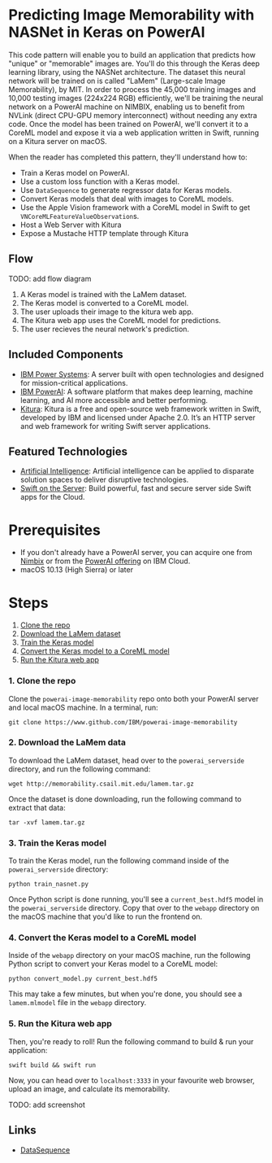 # Predicting Image Memorability with NASNet in Keras on PowerAI

This code pattern will enable you to build an application that predicts how "unique" or "memorable" images are. You'll do this through the Keras deep learning library, using the NASNet architecture. The dataset this neural network will be trained on is called "LaMem" (Large-scale Image Memorability), by MIT. In order to process the 45,000 training images and 10,000 testing images (224x224 RGB) efficiently, we'll be training the neural network on a PowerAI machine on NIMBIX, enabling us to benefit from NVLink (direct CPU-GPU memory interconnect) without needing any extra code.
Once the model has been trained on PowerAI, we'll convert it to a CoreML model and expose it via a web application written in Swift, running on a Kitura server on macOS.

When the reader has completed this pattern, they'll understand how to:

* Train a Keras model on PowerAI.
* Use a custom loss function with a Keras model.
* Use `DataSequence` to generate regressor data for Keras models.
* Convert Keras models that deal with images to CoreML models.
* Use the Apple Vision framework with a CoreML model in Swift to get `VNCoreMLFeatureValueObservation`s.
* Host a Web Server with Kitura
* Expose a Mustache HTTP template through Kitura

## Flow

TODO: add flow diagram

1. A Keras model is trained with the LaMem dataset.
1. The Keras model is converted to a CoreML model.
1. The user uploads their image to the kitura web app.
1. The Kitura web app uses the CoreML model for predictions.
1. The user recieves the neural network's prediction.

## Included Components

* [IBM Power Systems](https://www-03.ibm.com/systems/power/): A server built with open technologies and designed for mission-critical applications.
* [IBM PowerAI](https://www.ibm.com/ms-en/marketplace/deep-learning-platform): A software platform that makes deep learning, machine learning, and AI more accessible and better performing.
* [Kitura](https://www.kitura.io): Kitura is a free and open-source web framework written in Swift, developed by IBM and licensed under Apache 2.0. It’s an HTTP server and web framework for writing Swift server applications.

## Featured Technologies

* [Artificial Intelligence](https://medium.com/ibm-data-science-experience): Artificial intelligence can be applied to disparate solution spaces to deliver disruptive technologies.
* [Swift on the Server](https://developer.ibm.com/swift/): Build powerful, fast and secure server side Swift apps for the Cloud.

# Prerequisites

* If you don't already have a PowerAI server, you can acquire one from [Nimbix](https://www.nimbix.net/ibm) or from the [PowerAI offering](https://cloud.ibm.com/catalog/services/powerai) on IBM Cloud.
* macOS 10.13 (High Sierra) or later

# Steps

1. [Clone the repo](#1-clone-the-repo)
1. [Download the LaMem dataset](#2-download-the-lamem-dataset)
1. [Train the Keras model](#3-train-the-keras-model)
1. [Convert the Keras model to a CoreML model](#4-convert-the-keras-model-to-a-coreml-model)
1. [Run the Kitura web app](#5-run-the-kitura-web-app)

### 1. Clone the repo

Clone the `powerai-image-memorability` repo onto both your PowerAI server and local macOS machine. In a terminal, run:

```
git clone https://www.github.com/IBM/powerai-image-memorability
```

### 2. Download the LaMem data

To download the LaMem dataset, head over to the `powerai_serverside` directory, and run the following command:

```
wget http://memorability.csail.mit.edu/lamem.tar.gz
```

Once the dataset is done downloading, run the following command to extract that data:

```
tar -xvf lamem.tar.gz
```

### 3. Train the Keras model

To train the Keras model, run the following command inside of the `powerai_serverside` directory:

```
python train_nasnet.py
```

Once Python script is done running, you'll see a `current_best.hdf5` model in the `powerai_serverside` directory. Copy that over to the `webapp` directory on the macOS machine that you'd like to run the frontend on.

### 4. Convert the Keras model to a CoreML model

Inside of the `webapp` directory on your macOS machine, run the following Python script to convert your Keras model to a CoreML model:

```
python convert_model.py current_best.hdf5
```

This may take a few minutes, but when you're done, you should see a `lamem.mlmodel` file in the `webapp` directory.

### 5. Run the Kitura web app

Then, you're ready to roll! Run the following command to build & run your application:

```
swift build && swift run
```

Now, you can head over to `localhost:3333` in your favourite web browser, upload an image, and calculate its memorability.

TODO: add screenshot

## Links

* [DataSequence](https://techblog.appnexus.com/a-keras-multithreaded-dataframe-generator-for-millions-of-image-files-84d3027f6f43)
